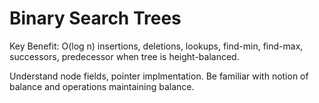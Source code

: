 # Binary Search Trees

Key Benefit: O(log n) insertions, deletions, lookups, find-min, find-max, successors,
predecessor when tree is height-balanced. 

Understand node fields, pointer implmentation. Be familiar with notion of balance and operations
maintaining balance.
